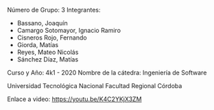 ﻿Número de Grupo: 3
Integrantes:

 - Bassano, Joaquín
 - Camargo Sotomayor, Ignacio Ramiro
 - Cisneros Rojo, Fernando
 - Giorda, Matías
 - Reyes, Mateo Nicolás
 - Sánchez Díaz, Matías
 
Curso y Año: 4k1 - 2020
Nombre de la cátedra: Ingeniería de Software

Universidad Tecnológica Nacional Facultad Regional Córdoba

Enlace a video: https://youtu.be/K4C2YKjX3ZM